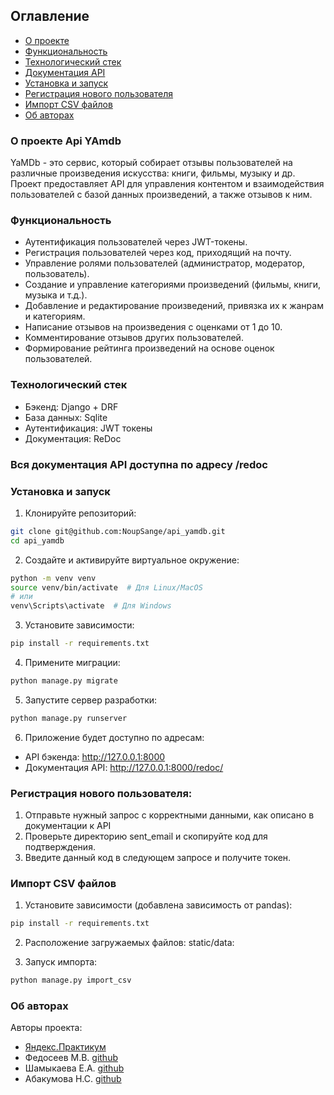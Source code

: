 ## Оглавление
* [О проекте](#about)
* [Функциональность](#functionality)
* [Технологический стек](#stack)
* [Документация API](#doc)
* [Установка и запуск](#start)
* [Регистрация нового пользователя](#register)
* [Импорт CSV файлов](#csv)
* [Об авторах](#authors)

<a name="about"></a>
### О проекте Api YAmdb
YaMDb - это сервис, который собирает отзывы пользователей на различные произведения искусства: книги, фильмы, музыку и др. Проект предоставляет API для управления контентом и взаимодействия пользователей с базой данных произведений, а также отзывов к ним.

<a name="functionality"></a>
### Функциональность

- Аутентификация пользователей через JWT-токены.
- Регистрация пользователей через код, приходящий на почту.
- Управление ролями пользователей (администратор, модератор, пользователь).
- Создание и управление категориями произведений (фильмы, книги, музыка и т.д.).
- Добавление и редактирование произведений, привязка их к жанрам и категориям.
- Написание отзывов на произведения с оценками от 1 до 10.
- Комментирование отзывов других пользователей.
- Формирование рейтинга произведений на основе оценок пользователей.

<a name="stack"></a>
### Технологический стек
- Бэкенд: Django + DRF
- База данных: Sqlite
- Аутентификация: JWT токены
- Документация: ReDoc

<a name="doc"></a>
### Вся документация API доступна по адресу /redoc

<a name="start"></a>
### Установка и запуск
1. Клонируйте репозиторий:
```bash
git clone git@github.com:NoupSange/api_yamdb.git
cd api_yamdb
```

2. Создайте и активируйте виртуальное окружение:
```bash
python -m venv venv
source venv/bin/activate  # Для Linux/MacOS
# или
venv\Scripts\activate  # Для Windows
```

3. Установите зависимости:
```bash
pip install -r requirements.txt
```

4. Примените миграции:
```bash
python manage.py migrate
```

5. Запустите сервер разработки:
```bash
python manage.py runserver
```

6. Приложение будет доступно по адресам:
- API бэкенда: http://127.0.0.1:8000
- Документация API: http://127.0.0.1:8000/redoc/

<a name="register"></a>
### Регистрация нового пользователя:

1. Отправьте нужный запрос с корректными данными, как описано в документации к API
2. Проверьте директорию sent_email и скопируйте код для подтверждения.
3. Введите данный код в следующем запросе и получите токен.

<a name="csv"></a>
### Импорт CSV файлов

1. Установите зависимости (добавлена зависимость от pandas):
```bash
pip install -r requirements.txt
```

2. Расположение загружаемых файлов: static/data:

3. Запуск импорта:
```bash
python manage.py import_csv 
```

<a name="authors"></a>
### Об авторах
Авторы проекта:
* [Яндекс.Практикум](https://practicum.yandex.ru/)
* Федосеев М.В. <a href="https://github.com/NoupSange">github</a>
* Шамыкаева Е.А. <a href="https://github.com/s-elen4">github</a>
* Абакумова Н.С. <a href="https://github.com/nsabakum">github</a>

